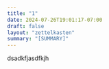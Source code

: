 ```yaml
---
title: "1"
date: 2024-07-26T19:01:17-07:00
draft: false
layout: "zettelkasten"
summary: "[SUMMARY]"
---
```


dsadkfjasdfkjh
